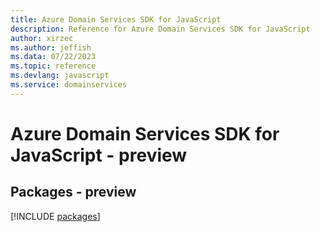 ```yaml
---
title: Azure Domain Services SDK for JavaScript
description: Reference for Azure Domain Services SDK for JavaScript
author: xirzec
ms.author: jeffish
ms.data: 07/22/2023
ms.topic: reference
ms.devlang: javascript
ms.service: domainservices
---
```

# Azure Domain Services SDK for JavaScript - preview
## Packages - preview
[!INCLUDE [packages](domain-services-index.md)]
